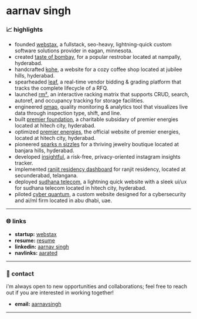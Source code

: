 # aarnav singh

### 📈 highlights
- founded      [webstax](https://webstaxinc.vercel.app/), a fullstack, seo-heavy, lightning-quick custom software solutions provider in eagan, minnesota.
- created      [taste of bombay](https://aarnav1729.github.io/tasteofbombay/), for a popular restrobar located at nampally, hyderabad.
- handcrafted  [kohe](https://kohe.vercel.app/), a website for a cozy coffee shop located at jubilee hills, hyderabad.
- spearheaded  [leaf](https://leaf.premierenergiesphotovoltaic.com/), a real-time vendor bidding & grading platform that tracks the complete lifecycle of a RFQ.
- launched     [rm²](https://permatrix.netlify.app/), an interactive racking matrix that supports CRUD, search, autoref, and occupancy tracking for storage facilities.
- engineered   [qmap](https://p4data.netlify.app/), quality monitoring & analytics tool that visualizes live data through inspection type, shift, and line.
- built        [premier foundation](https://premierfoundation.vercel.app/), a charitable subsidary of premier energies located at hitech city, hyderabad.
- optimized    [premier energies](https://www.premierenergies.com/), the official website of premier energies, located at hitech city, hyderabad.
- pioneered    [sparks n sizzles](https://aarnav1729.github.io/SnSLandingPage/) for a thriving jewelry boutique located at banjara hills, hyderabad.
- developed    [insightful](https://aarnav1729.github.io/bot/), a risk-free, privacy-oriented instagram insights tracker.
- implemented  [ranjit residency dashboard](https://ranjit-residency-admin.vercel.app/) for ranjit residency, located at secunderabad, telangana.
- deployed     [sudhana telecom](https://stpl-five.vercel.app), a lightning quick website with a sleek ui/ux for sudhana telecom located in hitech city, hyderabad.
- piloted      [cyber quantum](https://cyberquantum.vercel.app), a custom website designed for a cybersecurity and ai/ml firm located in abu dhabi, uae.

---

### 🌐 links
- **startup:**  [webstax](https://webstaxinc.vercel.app/)
- **resume:**   [resume](https://aarnavsingh.vercel.app/)
- **linkedin:** [aarnav singh](https://www.linkedin.com/in/aarnavsinghh)
- **navlinks:** [aarated](https://aarnav.vercel.app/)

---

### 📧 contact
i'm always open to new opportunities and collaborations; feel free to reach out if you are interested in working together!
- **email:** [aarnavsingh](mailto:aarnavsingh836@gmail.com)

---
